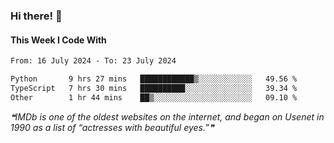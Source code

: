 ### Hi there! 👋

#### This Week I Code With
<!--START_SECTION:waka-->

```txt
From: 16 July 2024 - To: 23 July 2024

Python       9 hrs 27 mins   ████████████▒░░░░░░░░░░░░   49.56 %
TypeScript   7 hrs 30 mins   ██████████░░░░░░░░░░░░░░░   39.34 %
Other        1 hr 44 mins    ██▒░░░░░░░░░░░░░░░░░░░░░░   09.10 %
```

<!--END_SECTION:waka-->

<!--STARTS_HERE_QUOTE_README-->
<i>❝IMDb is one of the oldest websites on the internet, and began on Usenet in 1990 as a list of “actresses with beautiful eyes.”❞</i>
<!--ENDS_HERE_QUOTE_README-->
